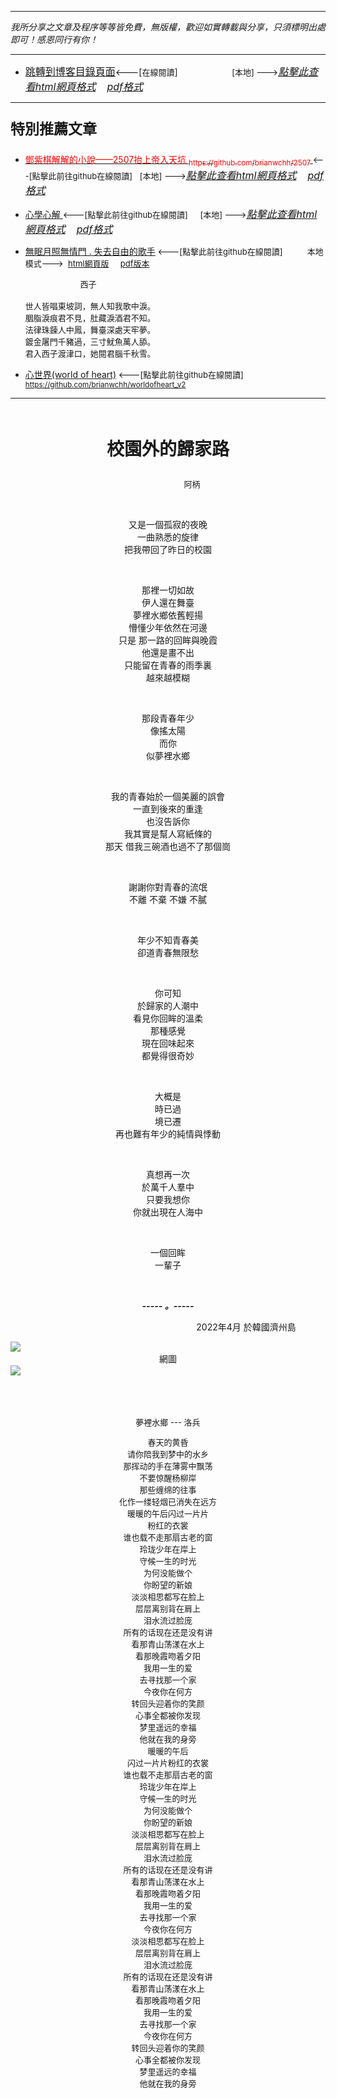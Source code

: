 ***
*我所分享之文章及程序等等皆免費，無版權，歡迎如實轉載與分享，只須標明出處即可！感恩同行有你！* 
****
- [<font size=3>跳轉到博客目錄頁面</font>](../../tableOfContent.md)<---[<font size=2>在線閱讀</font>]&nbsp;&nbsp; &nbsp; &nbsp; &nbsp; &nbsp; &nbsp; &nbsp; &nbsp; &nbsp;&nbsp; &nbsp;  <font size=2> [本地] ---></font><font size=3>[*_點擊此查看html網頁格式_*](../../tableOfContent.html)&nbsp; &nbsp; [*_pdf格式_*](../../tableOfContent.md.pdf)</font>
****

### <p style="font-size: 23px; font-weight:900;">特別推薦文章</p>

- [<font color=red> 鄧紫棋解解的小說——2507抬上帝入天坑 <sub>https://github.com/brianwchh/2507 </sub></font>](https://github.com/brianwchh/worldofheart_v2/blob/main/md_and_html/%E9%84%A7%E7%B4%AB%E6%A3%8B%E8%A7%A3%E8%A7%A3%E7%9A%84%E5%B0%8F%E8%AA%AA%E2%80%94%E2%80%942507%E6%8A%AC%E4%B8%8A%E5%B8%9D%E5%85%A5%E5%A4%A9%E5%9D%91.md)<font size=2><---[點擊此前往github在線閱讀]</font>&nbsp;&nbsp; <font size=2> [本地] ---></font><font size=3>[*_點擊此查看html網頁格式_*](../../md_and_html/鄧紫棋解解的小說——2507抬上帝入天坑.html)&nbsp; &nbsp; [*_pdf格式_*](../../md_and_html/鄧紫棋解解的小說——2507抬上帝入天坑.md.pdf)</font> 

- [<font  > 心學心解 </font>](https://github.com/brianwchh/worldofheart_v2/blob/main/md_and_html/%E5%BF%83%E5%AD%B8%E6%96%B0%E8%A7%A3.md)<font size=2><---[點擊此前往github在線閱讀]</font>&nbsp;&nbsp; &nbsp;   <font size=2> [本地] ---></font><font size=3>[*_點擊此查看html網頁格式_*](../../md_and_html/心學新解.html)&nbsp; &nbsp; [*_pdf格式_*](../../md_and_html/心學新解.md.pdf)</font> 

- [<font  >無眠月照無情門 . 失去自由的歌手</font>](https://github.com/brianwchh/worldofheart_v2/blob/main/md_and_html/%E7%84%A1%E7%9C%A0%E6%9C%88%E7%85%A7%E7%84%A1%E6%83%85%E9%96%80.md)<font size=2> <---[點擊此前往github在線閱讀]</font> &nbsp;&nbsp;&nbsp;&nbsp;&nbsp;&nbsp;&nbsp;&nbsp; <font size=2>本地模式---> &nbsp;[html網頁版](../../md_and_html/無眠月照無情門.html) &nbsp;&nbsp;&nbsp; [pdf版本](../../md_and_html/無眠月照無情門.md.pdf) </font>

    <p><font size=2>&nbsp; &nbsp; &nbsp; &nbsp; &nbsp; &nbsp; &nbsp; &nbsp; &nbsp; &nbsp; &nbsp; &nbsp; 西子</br></br>世人皆唱東坡詞，無人知我歌中淚。</br>胭脂淚痕君不見，肚藏淚酒君不知。</br>法律珠鍊人中鳳，舞臺深處天牢夢。</br>鍍金屠門千豬過，三寸魷魚萬人舔。</br>君入西子渡津口，她閱君腦千秋雪。</font></p>
    
- [<font  >心世界(world of heart)</font>](https://github.com/brianwchh/worldofheart_v2)<font size=2> <---[點擊此前往github在線閱讀]</font> <sub> https://github.com/brianwchh/worldofheart_v2 </sub>

   

****



</br>

****<p align="center" style="font-size: 28px;">校園外的歸家路</p>****

<p align="center" style="font-size: small;">&nbsp;&nbsp;&nbsp;&nbsp;&nbsp;&nbsp;&nbsp;&nbsp;&nbsp;&nbsp;&nbsp;&nbsp;&nbsp;&nbsp;&nbsp;&nbsp;&nbsp;&nbsp;&nbsp;&nbsp; 阿柄</p>




<div align="center"> <!-- div_1-->

  <p align="center"> 
    
</br>

又是一個孤寂的夜晚  
一曲熟悉的旋律  
把我帶回了昨日的校園  
    
</br>

那裡一切如故  
伊人還在舞臺  
夢裡水鄉依舊輕揚  
懵懂少年依然在河邊  
只是  那一路的回眸與晚霞  
他還是畫不出  
只能留在青春的雨季裏  
越來越模糊  
    
</br>

那段青春年少  
像搖太陽  
而你  
似夢裡水鄉  
    
</br>

我的青春始於一個美麗的誤會  
一直到後來的重逢  
也沒告訴你  
我其實是幫人寫紙條的  
那天 借我三碗酒也過不了那個崗  
    
</br>

謝謝你對青春的流氓  
不離 不棄 不嫌 不膩  
    
</br>

年少不知青春美  
卻道青春無限愁  
    
</br>

你可知  
於歸家的人潮中  
看見你回眸的溫柔  
那種感覺  
現在回味起來  
都覺得很奇妙  
    
</br>

大概是  
時已過  
境已遷  
再也難有年少的純情與悸動  
    
</br>

真想再一次  
於萬千人羣中  
只要我想你  
你就出現在人海中  
    
</br>

一個回眸  
一輩子  



  </br>

  ***_-----&nbsp;。-----_***

 
  </p>



  <p align="right"> 2022年4月 於韓國濟州島 &nbsp;&nbsp;&nbsp;&nbsp;&nbsp;&nbsp;&nbsp;&nbsp;&nbsp;&nbsp;&nbsp; </p>  
  
</div> <!-- end of div_1-->


<!-- image area, flex to make it center,it may not work for github, for html and pdf rendering only -->
<div align="center" style="page-break-inside: avoid; margin-top:1px; margin-bottom:1px;"> <!-- pictureWrapper_div add this only to make the bendan github understand -->
  <div class="ImageWrapperFlex" >
   <div class="FlexSide"  ></div>
   <image class="FlexImage"   src='./images/zm.png'/>
   <div class="FlexSide" ></div>
  </div>
  <p align="center" style="margin:0px;"> 網圖 </p> 
</div> <!-- end pictureWrapper_div -->

<!-- image area, flex to make it center,it may not work for github, for html and pdf rendering only -->
<div align="center" style="page-break-inside: avoid; margin-top:1px; margin-bottom:1px;"> <!-- pictureWrapper_div add this only to make the bendan github understand -->
  <div class="ImageWrapperFlex" >
   <div class="FlexSide"  ></div>
   <image class="FlexImage"   src='./images/夢裏水鄉.png'/>
   <div class="FlexSide" ></div>
  </div>
  <p align="center" style="margin:0px;">  </p> 
</div> <!-- end pictureWrapper_div -->

</br>
</br>
</br>



<div align="center" style="font-size:13px;">

  夢裡水鄉 --- 洛兵

  春天的黄昏  
  请你陪我到梦中的水乡  
  那挥动的手在薄雾中飘荡  
  不要惊醒杨柳岸  
  那些缠绵的往事  
  化作一缕轻烟已消失在远方  
  暖暖的午后闪过一片片  
  粉红的衣裳  
  谁也载不走那扇古老的窗  
  玲珑少年在岸上  
  守候一生的时光  
  为何没能做个  
  你盼望的新娘  
  淡淡相思都写在脸上  
  层层离别背在肩上  
  泪水流过脸庞  
  所有的话现在还是没有讲  
  看那青山荡漾在水上  
  看那晚霞吻着夕阳  
  我用一生的爱  
  去寻找那一个家  
  今夜你在何方  
  转回头迎着你的笑颜  
  心事全都被你发现  
  梦里遥远的幸福    
  他就在我的身旁  
  暖暖的午后  
  闪过一片片粉红的衣裳  
  谁也载不走那扇古老的窗  
  玲珑少年在岸上  
  守候一生的时光  
  为何没能做个  
  你盼望的新娘  
  淡淡相思都写在脸上  
  层层离别背在肩上  
  泪水流过脸庞  
  所有的话现在还是没有讲  
  看那青山荡漾在水上  
  看那晚霞吻着夕阳  
  我用一生的爱  
  去寻找那一个家  
  今夜你在何方  
  淡淡相思都写在脸上   
  层层离别背在肩上  
  泪水流过脸庞  
  所有的话现在还是没有讲  
  看那青山荡漾在水上  
  看那晚霞吻着夕阳  
  我用一生的爱  
  去寻找那一个家  
  今夜你在何方  
  转回头迎着你的笑颜  
  心事全都被你发现   
  梦里遥远的幸福    
  他就在我的身旁   

</div>

</br>


<style>

.ImageWrapperFlex {
    display: flex; 
    flex-direction: row; 
    margin-top: 1px; 
    margin-bottom: 1px;

    width: 100% ;
}

.FlexSide {
    flex-basis: 0px ;
    flex:1;

}



/* large device screen 設置熒幕顯示圖片大小（電腦等大型屏幕）*/
@media only screen and (min-width: 600px) {

    .FlexImage {
        flex-basis: 600px ;
        flex:0;    
        height:auto; 
        max-width: 600px;
        min-width: 600px;
     
    }

}

 /* small device screen 設置熒幕顯示圖片大小（平板手機等屏幕）*/
@media only screen and (max-width: 600px) {
    
    .FlexImage {
        flex-basis: 600px ;
        flex:1;
        height:auto; 
     
    }

}

/* style for print !important 設置打印圖片大小*/
@media print {

    .FlexImage {
        flex-basis: 500px ;
        flex:0;    
        height:auto; 
        max-width: 500px;
        min-width: 500px;
     
    }
}


</style>


